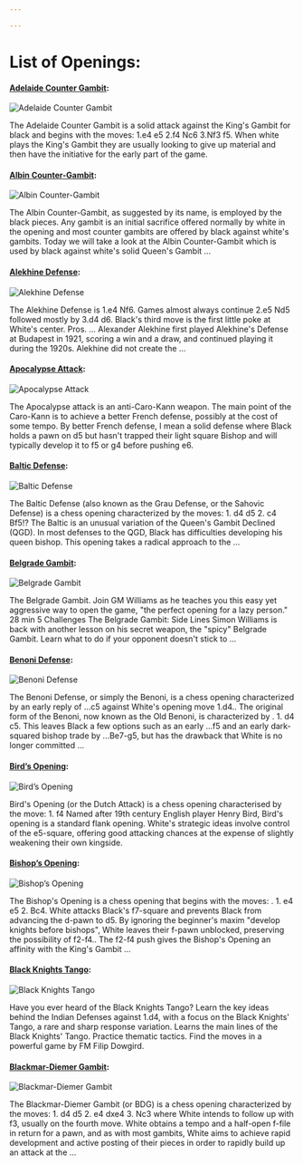 ```yaml
---

---
```

# List of Openings:

[Adelaide-Counter-Gambit]: https://www.thechesswebsite.com/wp-content/uploads/2019/09/adelaide-counter-gambit.png 
#### [Adelaide Counter Gambit](openings/Adelaide_Counter_Gambit):

![Adelaide Counter Gambit][Adelaide-Counter-Gambit] 

The Adelaide Counter Gambit is a solid attack against the King's Gambit for black and begins with the moves: 1.e4 e5 2.f4 Nc6 3.Nf3 f5. When white plays the King's Gambit they are usually looking to give up material and then have the initiative for the early part of the game.


[Albin-Counter-Gambit]: https://www.thechesswebsite.com/wp-content/uploads/2012/07/albin2.jpg 
#### [Albin Counter-Gambit](openings/Albin_Counter-Gambit):

![Albin Counter-Gambit][Albin-Counter-Gambit] 

The Albin Counter-Gambit, as suggested by its name, is employed by the black pieces. Any gambit is an initial sacrifice offered normally by white in the opening and most counter gambits are offered by black against white's gambits. Today we will take a look at the Albin Counter-Gambit which is used by black against white's solid Queen's Gambit ...


[Alekhine-Defense]: https://www.thechesswebsite.com/wp-content/uploads/2012/07/alekhinedefensebig.jpg 
#### [Alekhine Defense](openings/Alekhine_Defense):

![Alekhine Defense][Alekhine-Defense] 

The Alekhine Defense is 1.e4 Nf6. Games almost always continue 2.e5 Nd5 followed mostly by 3.d4 d6. Black's third move is the first little poke at White's center. Pros. ... Alexander Alekhine first played Alekhine's Defense at Budapest in 1921, scoring a win and a draw, and continued playing it during the 1920s. Alekhine did not create the ...


[Apocalypse-Attack]: https://www.thechesswebsite.com/wp-content/uploads/2013/01/apocalypse-attack-featured.jpg 
#### [Apocalypse Attack](openings/Apocalypse_Attack):

![Apocalypse Attack][Apocalypse-Attack] 

The Apocalypse attack is an anti-Caro-Kann weapon. The main point of the Caro-Kann is to achieve a better French defense, possibly at the cost of some tempo. By better French defense, I mean a solid defense where Black holds a pawn on d5 but hasn't trapped their light square Bishop and will typically develop it to f5 or g4 before pushing e6.


[Baltic-Defense]: https://www.thechesswebsite.com/wp-content/uploads/2013/07/baltic-featured.jpg 
#### [Baltic Defense](openings/Baltic_Defense):

![Baltic Defense][Baltic-Defense] 

The Baltic Defense (also known as the Grau Defense, or the Sahovic Defense) is a chess opening characterized by the moves: 1. d4 d5 2. c4 Bf5!? The Baltic is an unusual variation of the Queen's Gambit Declined (QGD). In most defenses to the QGD, Black has difficulties developing his queen bishop. This opening takes a radical approach to the ...


[Belgrade-Gambit]: https://www.thechesswebsite.com/wp-content/uploads/2017/07/belgrade-gambit.jpg 
#### [Belgrade Gambit](openings/Belgrade_Gambit):

![Belgrade Gambit][Belgrade-Gambit] 

The Belgrade Gambit. Join GM Williams as he teaches you this easy yet aggressive way to open the game, "the perfect opening for a lazy person." 28 min 5 Challenges The Belgrade Gambit: Side Lines Simon Williams is back with another lesson on his secret weapon, the "spicy" Belgrade Gambit. Learn what to do if your opponent doesn't stick to ...


[Benoni-Defense]: https://www.thechesswebsite.com/wp-content/uploads/2015/08/the-benoni-defense.jpg 
#### [Benoni Defense](openings/Benoni_Defense):

![Benoni Defense][Benoni-Defense] 

The Benoni Defense, or simply the Benoni, is a chess opening characterized by an early reply of ...c5 against White's opening move 1.d4.. The original form of the Benoni, now known as the Old Benoni, is characterized by . 1. d4 c5. This leaves Black a few options such as an early ...f5 and an early dark-squared bishop trade by ...Be7-g5, but has the drawback that White is no longer committed ...


[Bird’s-Opening]: https://www.thechesswebsite.com/wp-content/uploads/2015/08/the-birds-opening.jpg 
#### [Bird’s Opening](openings/Bird’s_Opening):

![Bird’s Opening][Bird’s-Opening] 

Bird's Opening (or the Dutch Attack) is a chess opening characterised by the move: 1. f4 Named after 19th century English player Henry Bird, Bird's opening is a standard flank opening. White's strategic ideas involve control of the e5-square, offering good attacking chances at the expense of slightly weakening their own kingside.


[Bishop’s-Opening]: https://www.thechesswebsite.com/wp-content/uploads/2021/05/bishops-chess-opening.png 
#### [Bishop’s Opening](openings/Bishop’s_Opening):

![Bishop’s Opening][Bishop’s-Opening] 

The Bishop's Opening is a chess opening that begins with the moves: . 1. e4 e5 2. Bc4. White attacks Black's f7-square and prevents Black from advancing the d-pawn to d5. By ignoring the beginner's maxim "develop knights before bishops", White leaves their f-pawn unblocked, preserving the possibility of f2-f4.. The f2-f4 push gives the Bishop's Opening an affinity with the King's Gambit ...


[Black-Knights-Tango]: https://www.thechesswebsite.com/wp-content/uploads/2014/06/black-knights-tango-big.jpg 
#### [Black Knights Tango](openings/Black_Knights_Tango):

![Black Knights Tango][Black-Knights-Tango] 

Have you ever heard of the Black Knights Tango? Learn the key ideas behind the Indian Defenses against 1.d4, with a focus on the Black Knights' Tango, a rare and sharp response variation. Learns the main lines of the Black Knights' Tango. Practice thematic tactics. Find the moves in a powerful game by FM Filip Dowgird.


[Blackmar-Diemer-Gambit]: https://www.thechesswebsite.com/wp-content/uploads/2012/07/blackmar_big.jpg 
#### [Blackmar-Diemer Gambit](openings/Blackmar-Diemer_Gambit):

![Blackmar-Diemer Gambit][Blackmar-Diemer-Gambit] 

The Blackmar-Diemer Gambit (or BDG) is a chess opening characterized by the moves: 1. d4 d5 2. e4 dxe4 3. Nc3 where White intends to follow up with f3, usually on the fourth move. White obtains a tempo and a half-open f-file in return for a pawn, and as with most gambits, White aims to achieve rapid development and active posting of their pieces in order to rapidly build up an attack at the ...



